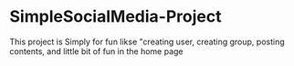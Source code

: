 # SimpleSocialMedia-Project

<p> This project is Simply for fun likse "creating user, creating group, posting contents, and little bit of fun in the home page<p>

